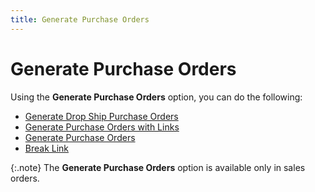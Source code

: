 ```yaml
---
title: Generate Purchase Orders
---
```


# Generate Purchase Orders


Using the **Generate Purchase Orders**  option, you can do the following:

- [Generate  Drop Ship Purchase Orders]({{site.sp_baseurl}}/sales-docs/docs-profile/options/gen-po/generate_drop_ship_purchase_orders_common_sales_doc_options.html)
- [Generate  Purchase Orders with Links]({{site.sp_baseurl}}/sales-docs/docs-profile/options/gen-po/generate_purchase_orders_with_links_common_sales_document_options.html)
- [Generate  Purchase Orders]({{site.sp_baseurl}}/sales-docs/docs-profile/options/gen-po/generate_purchase_orders_option_common_sales_document_options.html)
- [Break  Link]({{site.sp_baseurl}}/sales-docs/docs-profile/options/gen-po/break_link_common_sales_options.html)



{:.note}
The **Generate 
 Purchase Orders** option is available only in sales orders.
